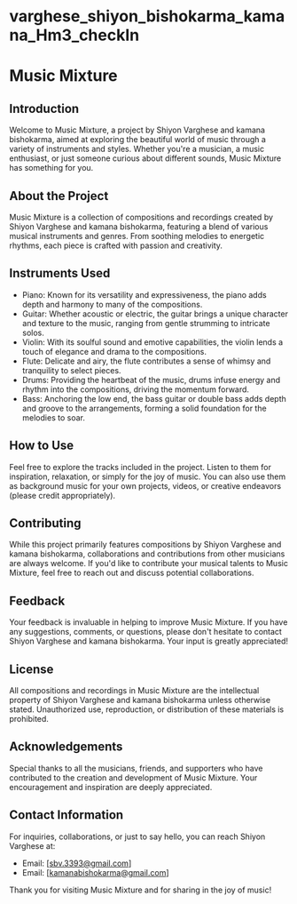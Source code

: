 # varghese_shiyon_bishokarma_kamana_Hm3_checkIn
 
# Music Mixture

## Introduction
Welcome to Music Mixture, a project by Shiyon Varghese and kamana bishokarma, aimed at exploring the beautiful world of music through a variety of instruments and styles. Whether you're a musician, a music enthusiast, or just someone curious about different sounds, Music Mixture has something for you.

## About the Project
Music Mixture is a collection of compositions and recordings created by Shiyon Varghese and kamana bishokarma, featuring a blend of various musical instruments and genres. From soothing melodies to energetic rhythms, each piece is crafted with passion and creativity.

## Instruments Used
- Piano: Known for its versatility and expressiveness, the piano adds depth and harmony to many of the compositions.
- Guitar: Whether acoustic or electric, the guitar brings a unique character and texture to the music, ranging from gentle strumming to intricate solos.
- Violin: With its soulful sound and emotive capabilities, the violin lends a touch of elegance and drama to the compositions.
- Flute: Delicate and airy, the flute contributes a sense of whimsy and tranquility to select pieces.
- Drums: Providing the heartbeat of the music, drums infuse energy and rhythm into the compositions, driving the momentum forward.
- Bass: Anchoring the low end, the bass guitar or double bass adds depth and groove to the arrangements, forming a solid foundation for the melodies to soar.

## How to Use
Feel free to explore the tracks included in the project. Listen to them for inspiration, relaxation, or simply for the joy of music. You can also use them as background music for your own projects, videos, or creative endeavors (please credit appropriately).

## Contributing
While this project primarily features compositions by Shiyon Varghese and kamana bishokarma, collaborations and contributions from other musicians are always welcome. If you'd like to contribute your musical talents to Music Mixture, feel free to reach out and discuss potential collaborations.

## Feedback
Your feedback is invaluable in helping to improve Music Mixture. If you have any suggestions, comments, or questions, please don't hesitate to contact Shiyon Varghese and kamana bishokarma. Your input is greatly appreciated!

## License
All compositions and recordings in Music Mixture are the intellectual property of Shiyon Varghese and kamana bishokarma unless otherwise stated. Unauthorized use, reproduction, or distribution of these materials is prohibited.

## Acknowledgements
Special thanks to all the musicians, friends, and supporters who have contributed to the creation and development of Music Mixture. Your encouragement and inspiration are deeply appreciated.

## Contact Information
For inquiries, collaborations, or just to say hello, you can reach Shiyon Varghese at:
- Email: [sbv.3393@gmail.com]
- Email: [kamanabishokarma@gmail.com]

Thank you for visiting Music Mixture and for sharing in the joy of music!
